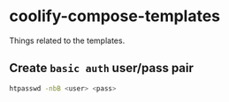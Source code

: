 # coolify-compose-templates

Things related to the templates.

## Create `basic auth` user/pass pair

```bash
htpasswd -nbB <user> <pass>
```
